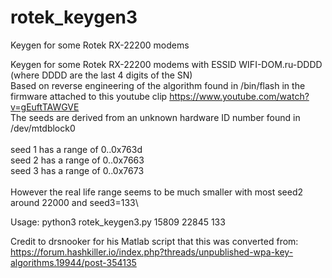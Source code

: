 # rotek_keygen3
Keygen for some Rotek RX-22200 modems

Keygen for some Rotek RX-22200 modems with ESSID WIFI-DOM.ru-DDDD (where DDDD are the last 4 digits of the SN)\
Based on reverse engineering of the algorithm  found in /bin/flash in the firmware attached to this youtube clip https://www.youtube.com/watch?v=gEuftTAWGVE
\
The seeds are derived from an unknown hardware ID number found in /dev/mtdblock0\
\
seed 1 has a range of 0..0x763d\
seed 2 has a range of 0..0x7663\
seed 3 has a range of 0..0x7673\
\
However the real life range seems to be much smaller with most seed2 around 22000 and seed3=133\

Usage: python3 rotek_keygen3.py 15809 22845 133

Credit to drsnooker for his Matlab script that this was converted from: https://forum.hashkiller.io/index.php?threads/unpublished-wpa-key-algorithms.19944/post-354135
